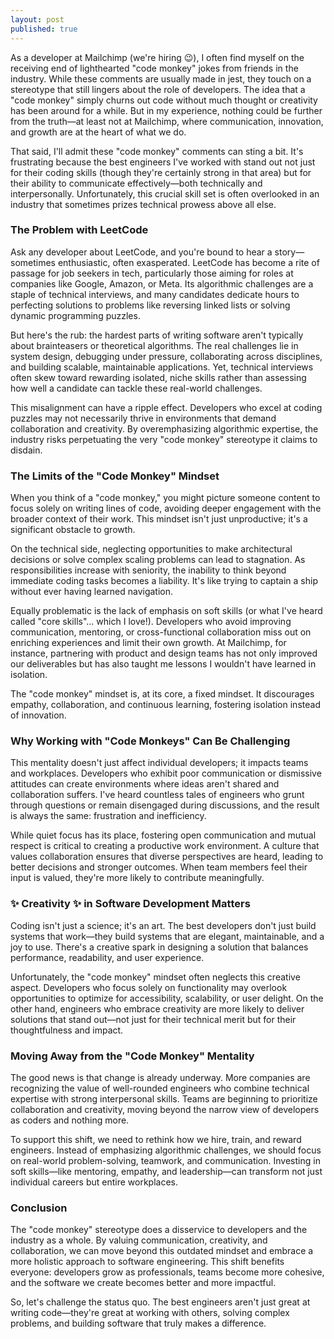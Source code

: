 ```yaml
---
layout: post
published: true
---
```


As a developer at Mailchimp (we're hiring 😉), I often find myself on the receiving end of lighthearted "code monkey" jokes from friends in the industry. While these comments are usually made in jest, they touch on a stereotype that still lingers about the role of developers. The idea that a "code monkey" simply churns out code without much thought or creativity has been around for a while. But in my experience, nothing could be further from the truth—at least not at Mailchimp, where communication, innovation, and growth are at the heart of what we do.

That said, I'll admit these "code monkey" comments can sting a bit. It's frustrating because the best engineers I've worked with stand out not just for their coding skills (though they're certainly strong in that area) but for their ability to communicate effectively—both technically and interpersonally. Unfortunately, this crucial skill set is often overlooked in an industry that sometimes prizes technical prowess above all else.

### The Problem with LeetCode

Ask any developer about LeetCode, and you're bound to hear a story—sometimes enthusiastic, often exasperated. LeetCode has become a rite of passage for job seekers in tech, particularly those aiming for roles at companies like Google, Amazon, or Meta. Its algorithmic challenges are a staple of technical interviews, and many candidates dedicate hours to perfecting solutions to problems like reversing linked lists or solving dynamic programming puzzles.

But here's the rub: the hardest parts of writing software aren't typically about brainteasers or theoretical algorithms. The real challenges lie in system design, debugging under pressure, collaborating across disciplines, and building scalable, maintainable applications. Yet, technical interviews often skew toward rewarding isolated, niche skills rather than assessing how well a candidate can tackle these real-world challenges.

This misalignment can have a ripple effect. Developers who excel at coding puzzles may not necessarily thrive in environments that demand collaboration and creativity. By overemphasizing algorithmic expertise, the industry risks perpetuating the very "code monkey" stereotype it claims to disdain.

### The Limits of the "Code Monkey" Mindset

When you think of a "code monkey," you might picture someone content to focus solely on writing lines of code, avoiding deeper engagement with the broader context of their work. This mindset isn't just unproductive; it's a significant obstacle to growth.

On the technical side, neglecting opportunities to make architectural decisions or solve complex scaling problems can lead to stagnation. As responsibilities increase with seniority, the inability to think beyond immediate coding tasks becomes a liability. It's like trying to captain a ship without ever having learned navigation.

Equally problematic is the lack of emphasis on soft skills (or what I've heard called "core skills"... which I love!). Developers who avoid improving communication, mentoring, or cross-functional collaboration miss out on enriching experiences and limit their own growth. At Mailchimp, for instance, partnering with product and design teams has not only improved our deliverables but has also taught me lessons I wouldn't have learned in isolation.

The "code monkey" mindset is, at its core, a fixed mindset. It discourages empathy, collaboration, and continuous learning, fostering isolation instead of innovation.

### Why Working with "Code Monkeys" Can Be Challenging

This mentality doesn't just affect individual developers; it impacts teams and workplaces. Developers who exhibit poor communication or dismissive attitudes can create environments where ideas aren't shared and collaboration suffers. I've heard countless tales of engineers who grunt through questions or remain disengaged during discussions, and the result is always the same: frustration and inefficiency.

While quiet focus has its place, fostering open communication and mutual respect is critical to creating a productive work environment. A culture that values collaboration ensures that diverse perspectives are heard, leading to better decisions and stronger outcomes. When team members feel their input is valued, they're more likely to contribute meaningfully.

### ✨ Creativity ✨ in Software Development Matters

Coding isn't just a science; it's an art. The best developers don't just build systems that work—they build systems that are elegant, maintainable, and a joy to use. There's a creative spark in designing a solution that balances performance, readability, and user experience.

Unfortunately, the "code monkey" mindset often neglects this creative aspect. Developers who focus solely on functionality may overlook opportunities to optimize for accessibility, scalability, or user delight. On the other hand, engineers who embrace creativity are more likely to deliver solutions that stand out—not just for their technical merit but for their thoughtfulness and impact.

### Moving Away from the "Code Monkey" Mentality

The good news is that change is already underway. More companies are recognizing the value of well-rounded engineers who combine technical expertise with strong interpersonal skills. Teams are beginning to prioritize collaboration and creativity, moving beyond the narrow view of developers as coders and nothing more.

To support this shift, we need to rethink how we hire, train, and reward engineers. Instead of emphasizing algorithmic challenges, we should focus on real-world problem-solving, teamwork, and communication. Investing in soft skills—like mentoring, empathy, and leadership—can transform not just individual careers but entire workplaces.

### Conclusion

The "code monkey" stereotype does a disservice to developers and the industry as a whole. By valuing communication, creativity, and collaboration, we can move beyond this outdated mindset and embrace a more holistic approach to software engineering. This shift benefits everyone: developers grow as professionals, teams become more cohesive, and the software we create becomes better and more impactful.

So, let's challenge the status quo. The best engineers aren't just great at writing code—they're great at working with others, solving complex problems, and building software that truly makes a difference.
